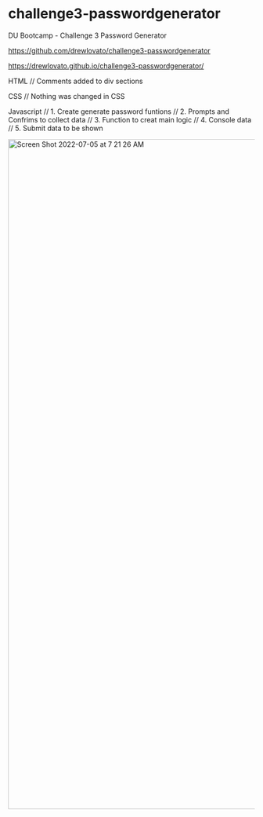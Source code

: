 # challenge3-passwordgenerator
DU Bootcamp - Challenge 3 Password Generator

https://github.com/drewlovato/challenge3-passwordgenerator

https://drewlovato.github.io/challenge3-passwordgenerator/

HTML
// Comments added to div sections

CSS
// Nothing was changed in CSS

Javascript
// 1. Create generate password funtions
// 2. Prompts and Confrims to collect data
// 3. Function to creat main logic
// 4. Console data
// 5. Submit data to be shown

<img width="1366" alt="Screen Shot 2022-07-05 at 7 21 26 AM" src="https://user-images.githubusercontent.com/59673032/177337932-3c4e09e8-d502-4cf9-98ae-5993f0325f53.png">
